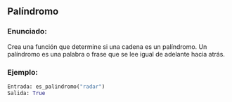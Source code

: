 ## Palíndromo

### Enunciado:
Crea una función que determine si una cadena es un palíndromo. Un palíndromo es una palabra o frase que se lee igual de adelante hacia atrás.

### Ejemplo:
```python
Entrada: es_palindromo("radar")
Salida: True